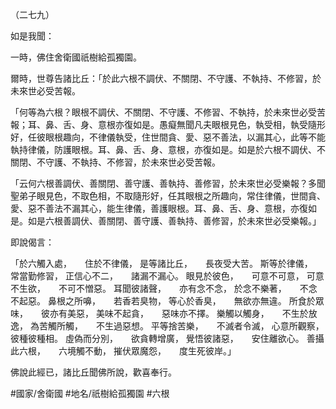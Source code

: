 （二七九）

如是我聞：

一時，佛住舍衛國祇樹給孤獨園。

爾時，世尊告諸比丘：「於此六根不調伏、不關閉、不守護、不執持、不修習，於未來世必受苦報。

「何等為六根？眼根不調伏、不關閉、不守護、不修習、不執持，於未來世必受苦報；耳、鼻、舌、身、意根亦復如是。愚癡無聞凡夫眼根見色，執受相，執受隨形好，任彼眼根趣向，不律儀執受，住世間貪、愛、惡不善法，以漏其心，此等不能執持律儀，防護眼根。耳、鼻、舌、身、意根，亦復如是。如是於六根不調伏、不關閉、不守護、不執持、不修習，於未來世必受苦報。

「云何六根善調伏、善關閉、善守護、善執持、善修習，於未來世必受樂報？多聞聖弟子眼見色，不取色相，不取隨形好，任其眼根之所趣向，常住律儀，世間貪、愛、惡不善法不漏其心，能生律儀，善護眼根。耳、鼻、舌、身、意根，亦復如是。如是六根善調伏、善關閉、善守護、善執持、善修習，於未來世必受樂報。」

即說偈言：

「於六觸入處，　　住於不律儀，
是等諸比丘，　　長夜受大苦。
斯等於律儀，　　常當勤修習，
正信心不二，　　諸漏不漏心。
眼見於彼色，　　可意不可意，
可意不生欲，　　不可不憎惡。
耳聞彼諸聲，　　亦有念不念，
於念不樂著，　　不念不起惡。
鼻根之所嚊，　　若香若臭物，
等心於香臭，　　無欲亦無違。
所食於眾味，　　彼亦有美惡，
美味不起貪，　　惡味亦不擇。
樂觸以觸身，　　不生於放逸，
為苦觸所觸，　　不生過惡想。
平等捨苦樂，　　不滅者令滅，
心意所觀察，　　彼種彼種相。
虛偽而分別，　　欲貪轉增廣，
覺悟彼諸惡，　　安住離欲心。
善攝此六根，　　六境觸不動，
摧伏眾魔怨，　　度生死彼岸。」

佛說此經已，諸比丘聞佛所說，歡喜奉行。

#國家/舍衛國
#地名/祇樹給孤獨園
#六根
